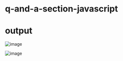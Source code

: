 # q-and-a-section-javascript

# output



![image](https://github.com/Rekha-code/q-and-a-section-javascript/assets/76820881/ebfc97b4-927a-4497-995f-463b33e3a288)



![image](https://github.com/Rekha-code/q-and-a-section-javascript/assets/76820881/e7a77e69-06c0-4cf5-a19a-d59c2f4ee919)

